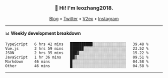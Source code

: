 <h3 align="center">👋 Hi! I'm leozhang2018.</h3>
<p align="center">
  <a href="https://leozhang2018.me">Blog</a> •
  <a href="https://twitter.com/leozhang2018">Twitter</a> •
  <a href="https://www.v2ex.com/member/leozhang">V2ex</a> •
  <a href="https://www.instagram.com/leozhanghere">Instagram</a>
</p>

-------

📊 **Weekly development breakdown**
<!--START_SECTION:waka-->

```text
TypeScript   6 hrs 42 mins   ██████████░░░░░░░░░░░░░░░   39.48 %
Vue.js       3 hrs 59 mins   ██████░░░░░░░░░░░░░░░░░░░   23.52 %
JSON         2 hrs 35 mins   ███▓░░░░░░░░░░░░░░░░░░░░░   15.22 %
JavaScript   1 hr 36 mins    ██▒░░░░░░░░░░░░░░░░░░░░░░   09.51 %
Markdown     46 mins         █░░░░░░░░░░░░░░░░░░░░░░░░   04.58 %
Other        46 mins         █░░░░░░░░░░░░░░░░░░░░░░░░   04.58 %
```

<!--END_SECTION:waka-->
-------
